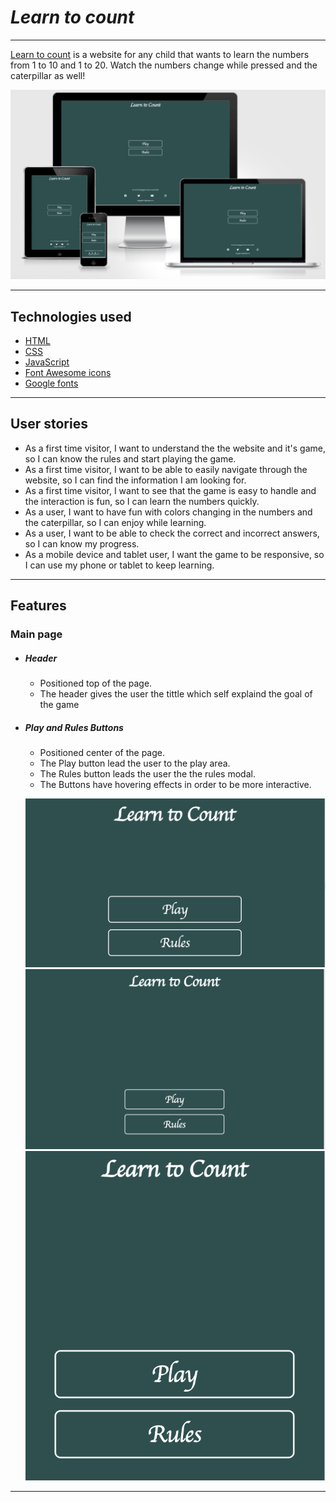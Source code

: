 # _Learn to count_

---

[Learn to count](https://johns-costa.github.io/learning-to-count/) is a website for any child that wants to learn the numbers from 1 to 10 and 1 to 20. Watch the numbers change while pressed and the caterpillar as well!


![site on different devices](/assets/images/am-i-responsive.png)

---

## Technologies used

- [HTML](https://en.wikipedia.org/wiki/HTML)
- [CSS](https://en.wikipedia.org/wiki/CSS)
- [JavaScript](https://en.wikipedia.org/wiki/javascript)
- [Font Awesome icons](https://fontawesome.com/)
- [Google fonts](https://fonts.google.com/)

---

## User stories

- As a first time visitor, I want to understand the the website and it's game, so I can know the rules and start playing the game.
- As a first time visitor, I want to be able to easily navigate through the website, so I can find the information I am looking for.
- As a first time visitor, I want to see that the game is easy to handle and the interaction is fun, so I can learn the numbers quickly.
- As a user, I want to have fun with colors changing in the numbers and the caterpillar, so I can enjoy while learning.
- As a user, I want to be able to check the correct and incorrect answers, so I can know my progress.
- As a mobile device and tablet user, I want the game to be responsive, so I can use my phone or tablet to keep learning.

---

## Features

### Main page

- ##### Header

  - Positioned top of the page.
  - The header gives the user the tittle which self explaind the goal of the game

- ##### Play and Rules Buttons

  - Positioned center of the page.
  - The Play button lead the user to the play area.
  - The Rules button leads the user the the rules modal.
  - The Buttons have hovering effects in order to be more interactive.

  ![Play and Rules Buttons](assets/images/Main-buttons-desktop.png)
  ![Play and Rules Buttons](assets/images/Main-buttons-tablet.png)
  ![Play and Rules Buttons](assets/images/Main-buttons-mobile.png)

---
